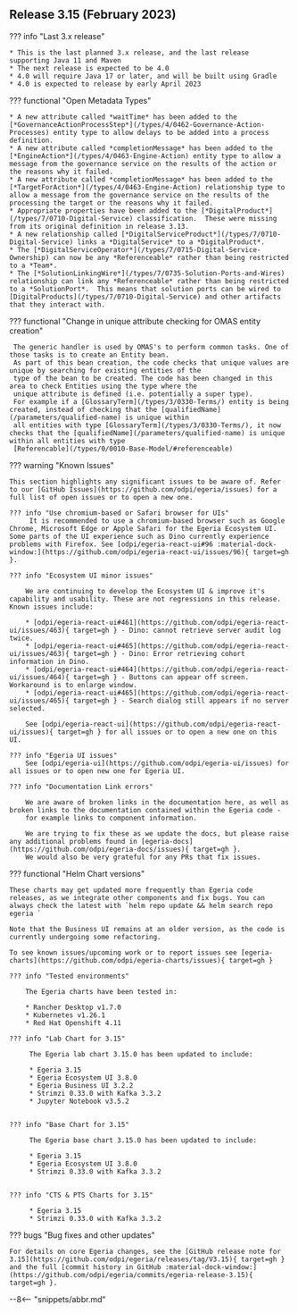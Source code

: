<!-- SPDX-License-Identifier: CC-BY-4.0 -->
<!-- Copyright Contributors to the Egeria project. -->

## Release 3.15 (February 2023)

??? info "Last 3.x release"

    * This is the last planned 3.x release, and the last release supporting Java 11 and Maven
    * The next release is expected to be 4.0
    * 4.0 will require Java 17 or later, and will be built using Gradle
    * 4.0 is expected to release by early April 2023

??? functional "Open Metadata Types"

    * A new attribute called *waitTime* has been added to the [*GovernanceActionProcessStep*](/types/4/0462-Governance-Action-Processes) entity type to allow delays to be added into a process definition.
    * A new attribute called *completionMessage* has been added to the [*EngineAction*](/types/4/0463-Engine-Action) entity type to allow a message from the governance service on the results of the action or the reasons why it failed.
    * A new attribute called *completionMessage* has been added to the [*TargetForAction*](/types/4/0463-Engine-Action) relationship type to allow a message from the governance service on the results of the processing the target or the reasons why it failed.
    * Appropriate properties have been added to the [*DigitalProduct*](/types/7/0710-Digital-Service) classification.  These were missing from its original definition in release 3.13.
    * A new relationship called [*DigitalServiceProduct*](/types/7/0710-Digital-Service) links a *DigitalService* to a *DigitalProduct*.
    * The [*DigitalServiceOperator*](/types/7/0715-Digital-Service-Ownership) can now be any *Referenceable* rather than being restricted to a *Team*.
    * The [*SolutionLinkingWire*](/types/7/0735-Solution-Ports-and-Wires) relationship can link any *Referenceable* rather than being restricted to a *SolutionPort*.  This means that solution ports can be wired to [DigitalProducts](/types/7/0710-Digital-Service) and other artifacts that they interact with.

??? functional "Change in unique attribute checking for OMAS entity creation" 

     The generic handler is used by OMAS's to perform common tasks. One of those tasks is to create an Entity bean.
     As part of this bean creation, the code checks that unique values are unique by searching for existing entities of the 
     type of the bean to be created. The code has been changed in this area to check Entities using the type where the
     unique attribute is defined (i.e. potentially a super type).
     For example if a [GlossaryTerm](/types/3/0330-Terms/) entity is being created, instead of checking that the [qualifiedName](/parameters/qualified-name) is unique within 
     all entities with type [GlossaryTerm](/types/3/0330-Terms/), it now checks that the [qualifiedName](/parameters/qualified-name) is unique within all entities with type 
     [Referencable](/types/0/0010-Base-Model/#referenceable)  

??? warning "Known Issues"

    This section highlights any significant issues to be aware of. Refer to our [GitHub Issues](https://github.com/odpi/egeria/issues) for a full list of open issues or to open a new one.

    ??? info "Use chromium-based or Safari browser for UIs"
         It is recommended to use a chromium-based browser such as Google Chrome, Microsoft Edge or Apple Safari for the Egeria Ecosystem UI. Some parts of the UI experience such as Dino currently experience problems with Firefox. See [odpi/egeria-react-ui#96 :material-dock-window:](https://github.com/odpi/egeria-react-ui/issues/96){ target=gh }.

    ??? info "Ecosystem UI minor issues"

        We are continuing to develop the Ecosystem UI & improve it's capability and usability. These are not regressions in this release. Known issues include:

        * [odpi/egeria-react-ui#461](https://github.com/odpi/egeria-react-ui/issues/463){ target=gh } - Dino: cannot retrieve server audit log twice.
        * [odpi/egeria-react-ui#465](https://github.com/odpi/egeria-react-ui/issues/463){ target=gh } - Dino: Error retrieving cohort information in Dino.
        * [odpi/egeria-react-ui#464](https://github.com/odpi/egeria-react-ui/issues/464){ target=gh } - Buttons can appear off screen. Workaround is to enlarge window.
        * [odpi/egeria-react-ui#465](https://github.com/odpi/egeria-react-ui/issues/465){ target=gh } - Search dialog still appears if no server selected.

        See [odpi/egeria-react-ui](https://github.com/odpi/egeria-react-ui/issues){ target=gh } for all issues or to open a new one on this UI.

    ??? info "Egeria UI issues"
        See [odpi/egeria-ui](https://github.com/odpi/egeria-ui/issues) for all issues or to open new one for Egeria UI.

    ??? info "Documentation Link errors"

        We are aware of broken links in the documentation here, as well as broken links to the documentation contained within the Egeria code -
        for example links to component information.

        We are trying to fix these as we update the docs, but please raise any additional problems found in [egeria-docs](https://github.com/odpi/egeria-docs/issues){ target=gh }.
        We would also be very grateful for any PRs that fix issues.

??? functional "Helm Chart versions"

    These charts may get updated more frequently than Egeria code releases, as we integrate other components and fix bugs. You can always check the latest with `helm repo update && helm search repo egeria `

    Note that the Business UI remains at an older version, as the code is currently undergoing some refactoring.

    To see known issues/upcoming work or to report issues see [egeria-charts](https://github.com/odpi/egeria-charts/issues){ target=gh }

    ??? info "Tested environments"

        The Egeria charts have been tested in:
        
        * Rancher Desktop v1.7.0
        * Kubernetes v1.26.1
        * Red Hat Openshift 4.11

    ??? info "Lab Chart for 3.15"

         The Egeria lab chart 3.15.0 has been updated to include:

         * Egeria 3.15
         * Egeria Ecosystem UI 3.8.0
         * Egeria Business UI 3.2.2
         * Strimzi 0.33.0 with Kafka 3.3.2
         * Jupyter Notebook v3.5.2


    ??? info "Base Chart for 3.15"

         The Egeria base chart 3.15.0 has been updated to include:

         * Egeria 3.15
         * Egeria Ecosystem UI 3.8.0
         * Strimzi 0.33.0 with Kafka 3.3.2


    ??? info "CTS & PTS Charts for 3.15"

         * Egeria 3.15
         * Strimzi 0.33.0 with Kafka 3.3.2

??? bugs "Bug fixes and other updates"

    For details on core Egeria changes, see the [GitHub release note for 3.15](https://github.com/odpi/egeria/releases/tag/V3.15){ target=gh } and the full [commit history in GitHub :material-dock-window:](https://github.com/odpi/egeria/commits/egeria-release-3.15){ target=gh }.

--8<-- "snippets/abbr.md"
